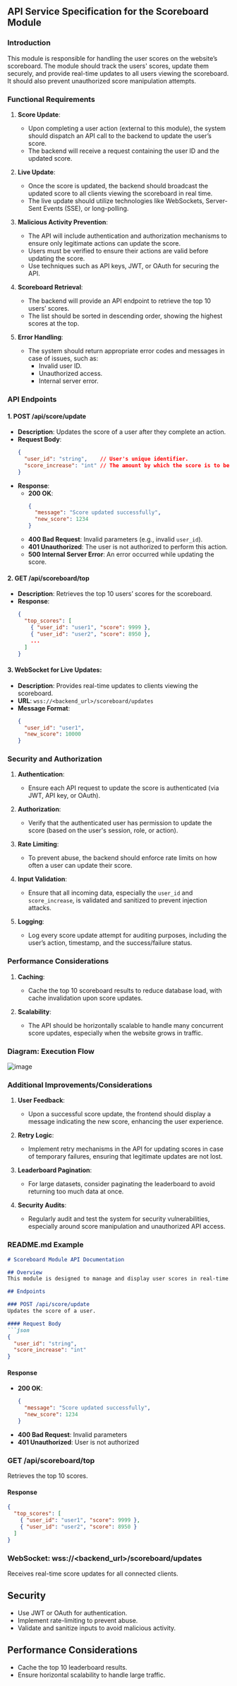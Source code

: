 

## API Service Specification for the Scoreboard Module

### Introduction
This module is responsible for handling the user scores on the website’s scoreboard. The module should track the users' scores, update them securely, and provide real-time updates to all users viewing the scoreboard. It should also prevent unauthorized score manipulation attempts.

### Functional Requirements
1. **Score Update**:
   - Upon completing a user action (external to this module), the system should dispatch an API call to the backend to update the user’s score.
   - The backend will receive a request containing the user ID and the updated score.

2. **Live Update**:
   - Once the score is updated, the backend should broadcast the updated score to all clients viewing the scoreboard in real time.
   - The live update should utilize technologies like WebSockets, Server-Sent Events (SSE), or long-polling.

3. **Malicious Activity Prevention**:
   - The API will include authentication and authorization mechanisms to ensure only legitimate actions can update the score.
   - Users must be verified to ensure their actions are valid before updating the score.
   - Use techniques such as API keys, JWT, or OAuth for securing the API.

4. **Scoreboard Retrieval**:
   - The backend will provide an API endpoint to retrieve the top 10 users’ scores.
   - The list should be sorted in descending order, showing the highest scores at the top.

5. **Error Handling**:
   - The system should return appropriate error codes and messages in case of issues, such as:
     - Invalid user ID.
     - Unauthorized access.
     - Internal server error.

### API Endpoints

#### 1. **POST /api/score/update**
   - **Description**: Updates the score of a user after they complete an action.
   - **Request Body**:
     ```json
     {
       "user_id": "string",    // User's unique identifier.
       "score_increase": "int" // The amount by which the score is to be increased.
     }
     ```
   - **Response**:
     - **200 OK**:
       ```json
       {
         "message": "Score updated successfully",
         "new_score": 1234
       }
       ```
     - **400 Bad Request**: Invalid parameters (e.g., invalid `user_id`).
     - **401 Unauthorized**: The user is not authorized to perform this action.
     - **500 Internal Server Error**: An error occurred while updating the score.

#### 2. **GET /api/scoreboard/top**
   - **Description**: Retrieves the top 10 users’ scores for the scoreboard.
   - **Response**:
     ```json
     {
       "top_scores": [
         { "user_id": "user1", "score": 9999 },
         { "user_id": "user2", "score": 8950 },
         ...
       ]
     }
     ```

#### 3. **WebSocket for Live Updates**:
   - **Description**: Provides real-time updates to clients viewing the scoreboard.
   - **URL**: `wss://<backend_url>/scoreboard/updates`
   - **Message Format**:
     ```json
     {
       "user_id": "user1",
       "new_score": 10000
     }
     ```

### Security and Authorization
1. **Authentication**: 
   - Ensure each API request to update the score is authenticated (via JWT, API key, or OAuth).
   
2. **Authorization**: 
   - Verify that the authenticated user has permission to update the score (based on the user's session, role, or action).

3. **Rate Limiting**:
   - To prevent abuse, the backend should enforce rate limits on how often a user can update their score.
   
4. **Input Validation**:
   - Ensure that all incoming data, especially the `user_id` and `score_increase`, is validated and sanitized to prevent injection attacks.

5. **Logging**:
   - Log every score update attempt for auditing purposes, including the user’s action, timestamp, and the success/failure status.

### Performance Considerations
1. **Caching**:
   - Cache the top 10 scoreboard results to reduce database load, with cache invalidation upon score updates.
   
2. **Scalability**:
   - The API should be horizontally scalable to handle many concurrent score updates, especially when the website grows in traffic.

### Diagram: Execution Flow

![image](https://github.com/user-attachments/assets/a195006c-10b5-4404-89c0-2430533765e3)

### Additional Improvements/Considerations
1. **User Feedback**:
   - Upon a successful score update, the frontend should display a message indicating the new score, enhancing the user experience.
   
2. **Retry Logic**:
   - Implement retry mechanisms in the API for updating scores in case of temporary failures, ensuring that legitimate updates are not lost.
   
3. **Leaderboard Pagination**:
   - For large datasets, consider paginating the leaderboard to avoid returning too much data at once.
   
4. **Security Audits**:
   - Regularly audit and test the system for security vulnerabilities, especially around score manipulation and unauthorized API access.

### README.md Example

```markdown
# Scoreboard Module API Documentation

## Overview
This module is designed to manage and display user scores in real-time. Users can complete actions which update their scores, and the top 10 scores are displayed on the scoreboard. The module ensures that only authorized users can update scores and provides live updates to all viewers.

## Endpoints

### POST /api/score/update
Updates the score of a user.

#### Request Body
```json
{
  "user_id": "string",
  "score_increase": "int"
}
```

#### Response
- **200 OK**:
  ```json
  {
    "message": "Score updated successfully",
    "new_score": 1234
  }
  ```
- **400 Bad Request**: Invalid parameters
- **401 Unauthorized**: User is not authorized

### GET /api/scoreboard/top
Retrieves the top 10 scores.

#### Response
```json
{
  "top_scores": [
    { "user_id": "user1", "score": 9999 },
    { "user_id": "user2", "score": 8950 }
  ]
}
```

### WebSocket: wss://<backend_url>/scoreboard/updates
Receives real-time score updates for all connected clients.

## Security
- Use JWT or OAuth for authentication.
- Implement rate-limiting to prevent abuse.
- Validate and sanitize inputs to avoid malicious activity.

## Performance Considerations
- Cache the top 10 leaderboard results.
- Ensure horizontal scalability to handle large traffic.
